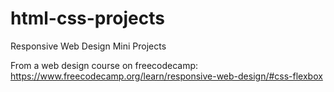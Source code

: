 # html-css-projects
Responsive Web Design Mini Projects

From a web design course on freecodecamp:
https://www.freecodecamp.org/learn/responsive-web-design/#css-flexbox
